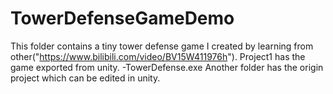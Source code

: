# TowerDefenseGameDemo
This folder contains a tiny tower defense game I created by learning from other("https://www.bilibili.com/video/BV15W411976h").
Project1 has the game exported from unity. -TowerDefense.exe
Another folder has the origin project which can be edited in unity.
